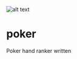 ![alt text](http://donnemartin.com/wp-content/uploads/2014/10/poker_cover.jpg)

poker
============

Poker hand ranker written